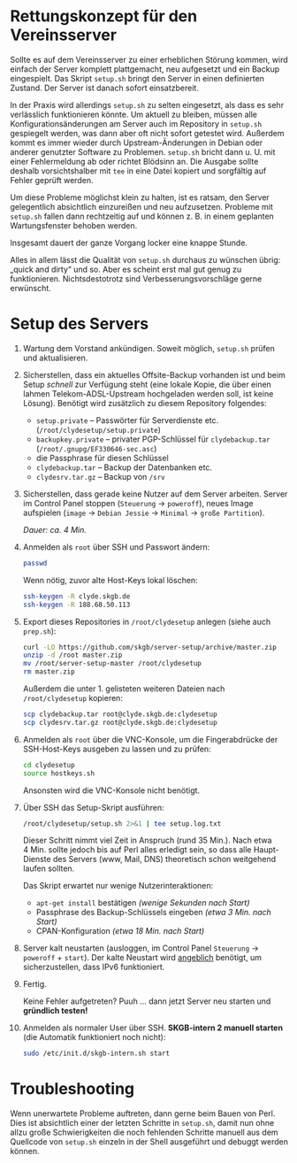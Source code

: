 Rettungskonzept für den Vereinsserver
=====================================

Sollte es auf dem Vereinsserver zu einer erheblichen Störung kommen,
wird einfach der Server komplett plattgemacht, neu aufgesetzt und ein
Backup eingespielt. Das Skript `setup.sh` bringt den Server in einen
definierten Zustand. Der Server ist danach sofort einsatzbereit.

In der Praxis wird allerdings `setup.sh` zu selten eingesetzt, als dass
es sehr verlässlich funktionieren könnte. Um aktuell zu bleiben, müssen
alle Konfigurationsänderungen am Server auch im Repository in `setup.sh`
gespiegelt werden, was dann aber oft nicht sofort getestet wird.
Außerdem kommt es immer wieder durch Upstream-Änderungen in Debian oder
anderer genutzter Software zu Problemen. `setup.sh` bricht dann u. U.
mit einer Fehlermeldung ab oder richtet Blödsinn an. Die Ausgabe sollte
deshalb vorsichtshalber mit `tee` in eine Datei kopiert und sorgfältig
auf Fehler geprüft werden.

Um diese Probleme möglichst klein zu halten, ist es ratsam, den Server
gelegentlich absichtlich einzureißen und neu aufzusetzen. Probleme mit
`setup.sh` fallen dann rechtzeitig auf und können z. B. in einem
geplanten Wartungsfenster behoben werden.

Insgesamt dauert der ganze Vorgang locker eine knappe Stunde.

Alles in allem lässt die Qualität von `setup.sh` durchaus zu wünschen
übrig: „quick and dirty“ und so. Aber es scheint erst mal gut genug zu
funktionieren. Nichtsdestotrotz sind Verbesserungsvorschläge gerne
erwünscht.



Setup des Servers
=================

1.	Wartung dem Vorstand ankündigen. Soweit möglich, `setup.sh` prüfen
	und aktualisieren.
	
1.	Sicherstellen, dass ein aktuelles Offsite-Backup vorhanden ist und
	beim Setup *schnell* zur Verfügung steht (eine lokale Kopie, die
	über einen lahmen Telekom-ADSL-Upstream hochgeladen werden soll,
	ist keine Lösung). Benötigt wird zusätzlich zu diesem Repository
	folgendes:
	- `setup.private` – Passwörter für Serverdienste etc.
	  (`/root/clydesetup/setup.private`)
	- `backupkey.private` – privater PGP-Schlüssel für `clydebackup.tar`
	  (`/root/.gnupg/EF330646-sec.asc`)
	- die Passphrase für diesen Schlüssel
	- `clydebackup.tar` – Backup der Datenbanken etc.
	- `clydesrv.tar.gz` – Backup von `/srv`

1.	Sicherstellen, dass gerade keine Nutzer auf dem Server arbeiten.
	Server im Control Panel stoppen (`Steuerung` → `poweroff`), neues
	Image aufspielen (`image` → `Debian Jessie` → `Minimal` → `große
	Partition`).
	
	*Dauer: ca. 4 Min.*

1.	Anmelden als `root` über SSH und Passwort ändern:
	```bash
	passwd
	
	```
	
	Wenn nötig, zuvor alte Host-Keys lokal löschen:
	```bash
	ssh-keygen -R clyde.skgb.de
	ssh-keygen -R 188.68.50.113
	
	```

1.	Export dieses Repositories in `/root/clydesetup` anlegen
	(siehe auch `prep.sh`):
	```bash
	curl -LO https://github.com/skgb/server-setup/archive/master.zip
	unzip -d /root master.zip
	mv /root/server-setup-master /root/clydesetup
	rm master.zip
	
	```
	
	Außerdem die unter 1. gelisteten weiteren Dateien nach
	`/root/clydesetup` kopieren:
	```bash
	scp clydebackup.tar root@clyde.skgb.de:clydesetup
	scp clydesrv.tar.gz root@clyde.skgb.de:clydesetup
	
	```

1.	Anmelden als `root` über die VNC-Konsole, um die Fingerabdrücke
	der SSH-Host-Keys ausgeben zu lassen und zu prüfen:
	```bash
	cd clydesetup
	source hostkeys.sh
	
	```
	
	Ansonsten wird die VNC-Konsole nicht benötigt.

1.	Über SSH das Setup-Skript ausführen:
	```bash
	/root/clydesetup/setup.sh 2>&1 | tee setup.log.txt
	
	```
	
	Dieser Schritt nimmt viel Zeit in Anspruch (rund 35 Min.). Nach etwa
	4 Min. sollte jedoch bis auf Perl alles erledigt sein, so dass alle
	Haupt-Dienste des Servers (www, Mail, DNS) theoretisch schon
	weitgehend laufen sollten.
	
	Das Skript erwartet nur wenige Nutzerinteraktionen:
	- `apt-get install` bestätigen *(wenige Sekunden nach Start)*
	- Passphrase des Backup-Schlüssels eingeben *(etwa 3 Min. nach Start)*
	- CPAN-Konfiguration *(etwa 18 Min. nach Start)*

1.	Server kalt neustarten (ausloggen, im Control Panel `Steuerung` →
	`poweroff` + `start`). Der kalte Neustart wird [angeblich](http://www.netcup-wiki.de/wiki/Zus%C3%A4tzliche_IP_Adresse_konfigurieren#IPv6)
	benötigt, um sicherzustellen, dass IPv6 funktioniert.

1.	Fertig.
	
	Keine Fehler aufgetreten? Puuh … dann jetzt Server neu starten
	und **gründlich testen!**

1.	Anmelden als normaler User über SSH. **SKGB-intern 2 manuell
	starten** (die Automatik funktioniert noch nicht):
	```bash
	sudo /etc/init.d/skgb-intern.sh start
	
	```



Troubleshooting
===============

Wenn unerwartete Probleme auftreten, dann gerne beim Bauen von Perl.
Dies ist absichtlich einer der letzten Schritte in `setup.sh`, damit nun
ohne allzu große Schwierigkeiten die noch fehlenden Schritte manuell aus
dem Quellcode von `setup.sh` einzeln in der Shell ausgeführt und debuggt
werden können.
